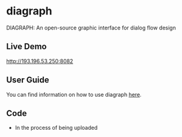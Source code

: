 # diagraph
DIAGRAPH: An open-source graphic interface for dialog flow design

## Live Demo

http://193.196.53.250:8082

## User Guide

You can find information on how to use diagraph [here](https://github.com/DigitalPhonetics/diagraph/wiki).


## Code

* In the process of being uploaded

